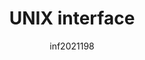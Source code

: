 ---
author: inf2021198
image_url: /images/UNIX.png
title: UNIX interface
caption: Το UNIX είναι ένα εξαιρετικά ευέλικτο λειτουργικό σύστημα που εξακολουθεί να εργάζεται σήμερα. Είναι σταθερό, μπορεί να υποστηρίξει πολλούς χρήστες ταυτόχρονα, μπορεί να κάνει πολλαπλές εργασίες και πολλά άλλα βοηθητικά προγράμματα που βοηθούν τους προγραμματιστές
categories:
  - Μελέτη Περίπτωσης
  - Ορισμός
  - Λειτουργικό σύστημα
tags: 
  - UNIX
  - Ken Thompson
---